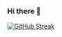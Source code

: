### Hi there 👋

[![GitHub Streak](https://github-readme-streak-stats.herokuapp.com/?user=LouisMartin07)](https://git.io/streak-stats)

<!--
**LouisMartin07/LouisMartin07** is a ✨ _special_ ✨ repository because its `README.md` (this file) appears on your GitHub profile.

Here are some ideas to get you started:

- 🔭 I’m currently working on ...
- 🌱 I’m currently learning ...
- 👯 I’m looking to collaborate on ...
- 🤔 I’m looking for help with ...
- 💬 Ask me about ...
- 📫 How to reach me: ...
- 😄 Pronouns: ...
- ⚡ Fun fact: ...
-->
